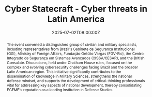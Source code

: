 ---
title: Cyber Statecraft - Cyber threats in Latin America

event: Roundtable Discussion at ECEME - RJ
event_url: https://www.kcl.ac.uk/study/international

location: Escola de Comando e Estado-Maior do Exército
address:
  street: Praça Gen. Tibúrcio, 125 
  city: Rio de Janeiro
  region: RJ
  postcode: '22290-270'
  country: Brazil

summary: On July 2nd, the Army Command and Staff School (ECEME), in partnership with King's College London, hosted Cyber Statecraft - Cyber Threats in Latin America. This international roundtable brought together diverse civilian and military experts to discuss regional cybersecurity challenges, aiming to enhance defense knowledge and critical thinking in national security.
abstract: The event convened a distinguished group of civilian and military specialists, including representatives from Brazil's Gabinete de Segurança Institucional (GSI), Ministry of Foreign Affairs, Fundação Getúlio Vargas (FGV-Rio), the Centro Integrado de Segurança em Sistemas Avançados (CISSA/CESAR), and the British Consulate. Discussions, held under Chatham House rules, focused on the complex and evolving cybersecurity challenges facing Brazil and the broader Latin American region. This initiative significantly contributes to the dissemination of knowledge in Military Sciences, strengthens the national defense mindset, and supports the development of critical-thinking professionals vital for addressing key aspects of national development, thereby consolidating ECEME's reputation as a leading institution in Defense Studies.

# Talk start and end times.
#   End time can optionally be hidden by prefixing the line with `#`.
date: '2025-07-02T08:00:00Z'
date_end: '2025-07-02T18:00:00Z'
all_day: false

# Schedule page publish date (NOT talk date).
publishDate: '2017-01-01T00:00:00Z'

authors:
  - admin

tags: []

# Is this a featured talk? (true/false)
featured: false

image:
  caption: 'Image credit: [**Cesar School**](https://media.licdn.com/dms/image/v2/D4D22AQH9F1FwY0TCBw/feedshare-shrink_2048_1536/B4DZdB3KWsGYAo-/0/1749156670685?e=1752710400&v=beta&t=tjnMESyLqDWInerX9A4k-N0uoKnwhyhG_qqcpIKPlOA)'
  focal_point: Right

#links:
#  - icon: twitter
#    icon_pack: fab
#    name: Follow
#    url: https://twitter.com/georgecushen
#url_code: 'https://github.com'
#url_pdf: ''
#url_slides: 'https://slideshare.net'
#url_video: 'https://youtube.com'

# Markdown Slides (optional).
#   Associate this talk with Markdown slides.
#   Simply enter your slide deck's filename without extension.
#   E.g. `slides = "example-slides"` references `content/slides/example-slides.md`.
#   Otherwise, set `slides = ""`.
slides: ""

# Projects (optional).
#   Associate this post with one or more of your projects.
#   Simply enter your project's folder or file name without extension.
#   E.g. `projects = ["internal-project"]` references `content/project/deep-learning/index.md`.
#   Otherwise, set `projects = []`.
projects:
  - example
---